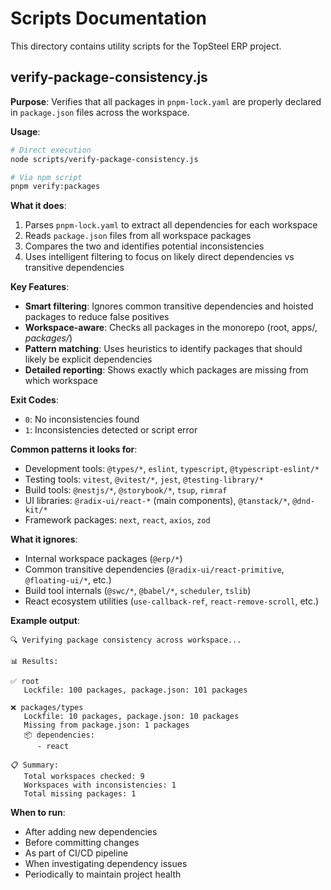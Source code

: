 # Scripts Documentation

This directory contains utility scripts for the TopSteel ERP project.

## verify-package-consistency.js

**Purpose**: Verifies that all packages in `pnpm-lock.yaml` are properly declared in `package.json` files across the workspace.

**Usage**:
```bash
# Direct execution
node scripts/verify-package-consistency.js

# Via npm script
pnpm verify:packages
```

**What it does**:
1. Parses `pnpm-lock.yaml` to extract all dependencies for each workspace
2. Reads `package.json` files from all workspace packages
3. Compares the two and identifies potential inconsistencies
4. Uses intelligent filtering to focus on likely direct dependencies vs transitive dependencies

**Key Features**:
- **Smart filtering**: Ignores common transitive dependencies and hoisted packages to reduce false positives
- **Workspace-aware**: Checks all packages in the monorepo (root, apps/*, packages/*)
- **Pattern matching**: Uses heuristics to identify packages that should likely be explicit dependencies
- **Detailed reporting**: Shows exactly which packages are missing from which workspace

**Exit Codes**:
- `0`: No inconsistencies found
- `1`: Inconsistencies detected or script error

**Common patterns it looks for**:
- Development tools: `@types/*`, `eslint`, `typescript`, `@typescript-eslint/*`
- Testing tools: `vitest`, `@vitest/*`, `jest`, `@testing-library/*`
- Build tools: `@nestjs/*`, `@storybook/*`, `tsup`, `rimraf`
- UI libraries: `@radix-ui/react-*` (main components), `@tanstack/*`, `@dnd-kit/*`
- Framework packages: `next`, `react`, `axios`, `zod`

**What it ignores**:
- Internal workspace packages (`@erp/*`)
- Common transitive dependencies (`@radix-ui/react-primitive`, `@floating-ui/*`, etc.)
- Build tool internals (`@swc/*`, `@babel/*`, `scheduler`, `tslib`)
- React ecosystem utilities (`use-callback-ref`, `react-remove-scroll`, etc.)

**Example output**:
```
🔍 Verifying package consistency across workspace...

📊 Results:

✅ root
   Lockfile: 100 packages, package.json: 101 packages

❌ packages/types
   Lockfile: 10 packages, package.json: 10 packages
   Missing from package.json: 1 packages
   📦 dependencies:
      - react

📋 Summary:
   Total workspaces checked: 9
   Workspaces with inconsistencies: 1
   Total missing packages: 1
```

**When to run**:
- After adding new dependencies
- Before committing changes
- As part of CI/CD pipeline
- When investigating dependency issues
- Periodically to maintain project health